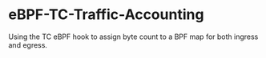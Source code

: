 # eBPF-TC-Traffic-Accounting
Using the TC eBPF hook to assign byte count to a BPF map for both ingress and egress.
